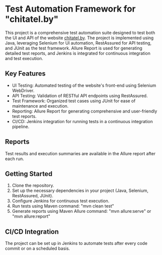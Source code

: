 # Test Automation Framework for "chitatel.by"
This project is a comprehensive test automation suite designed to test both the UI and API of the website [chitatel.by](chitatel.by). The project is implemented using Java, leveraging Selenium for UI automation, RestAssured for API testing, and JUnit as the test framework. Allure Report is used for generating detailed test reports, and Jenkins is integrated for continuous integration and test execution.

## Key Features
- UI Testing: Automated testing of the website's front-end using Selenium WebDriver.
- API Testing: Validation of RESTful API endpoints using RestAssured.
- Test Framework: Organized test cases using JUnit for ease of maintenance and execution.
- Reporting: Allure Report for generating comprehensive and user-friendly test reports.
- CI/CD: Jenkins integration for running tests in a continuous integration pipeline.

## Reports
Test results and execution summaries are available in the Allure report after each run.

## Getting Started
1. Clone the repository.
2. Set up the necessary dependencies in your project (Java, Selenium, RestAssured, JUnit).
3. Configure Jenkins for continuous test execution.
4. Run tests using Maven command: "mvn clean test"
5. Generate reports using Maven Allure command: "mvn allure:serve" or "mvn allure:report"

## CI/CD Integration
The project can be set up in Jenkins to automate tests after every code commit or on a scheduled basis.
